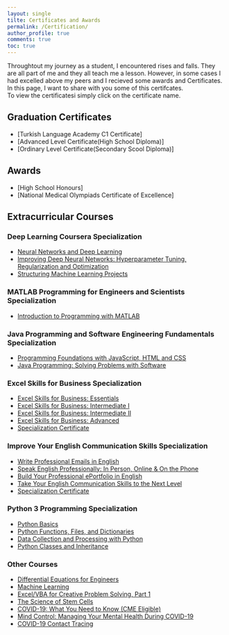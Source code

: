```yaml
---
layout: single
tilte: Certificates and Awards
permalink: /Certification/
author_profile: true
comments: true
toc: true
---
```


Throughtout my journey as a student, I encountered rises and falls. They are all part of me and they all teach me a lesson. However, in some cases I had excelled above my peers and I recieved some awards and Certificates. In this page, I want to share with you some of this certifcates.  
To view the certificatesi simply click on the certificate name.  

## Graduation Certificates  
* [Turkish Language Academy C1 Certificate]
* [Advanced Level Certificate(High School Diploma)]
* [Ordinary Level Certificate(Secondary Scool Diploma)]

## Awards  
* [High School Honours]
* [National Medical Olympiads Certificate of Excellence]  

## Extracurricular Courses  
### Deep Learning Coursera Specialization  
* [Neural Networks and Deep Learning](https://coursera.org/share/4c28f3ef47d1d950159c23dbb169c540)
* [Improving Deep Neural Networks: Hyperparameter Tuning, Regularization and Optimization](https://coursera.org/share/55b433aef5f6ac0e127161c32174ff83)
* [Structuring Machine Learning Projects](https://coursera.org/share/0c3647ba86afa221ffe0abe8065e8c91)   

### MATLAB Programming for Engineers and Scientists Specialization
* [Introduction to Programming with MATLAB](https://coursera.org/share/bcc8cd8b4c22afe5ed931ae93ac91674)

### Java Programming and Software Engineering Fundamentals Specialization
* [Programming Foundations with JavaScript, HTML and CSS](https://coursera.org/share/ca5c23ad1330cc6a6105960d49dbd75b)
* [Java Programming: Solving Problems with Software](https://coursera.org/share/d31d0f3455e2c6f3c6bfd90fda0959a4)

### Excel Skills for Business Specialization
* [Excel Skills for Business: Essentials](https://coursera.org/share/9e2437d7be2e8f764b1587aa1980f737)
* [Excel Skills for Business: Intermediate I](https://coursera.org/share/31495d2dea22269f8ae7a659832a1b11)
* [Excel Skills for Business: Intermediate II](https://coursera.org/share/3f77f18e89f8bb6e8aef72c181a08d5a)
* [Excel Skills for Business: Advanced](https://coursera.org/share/f0276e1efca5397f7861f30839b7946c)
* [Specialization Certificate](https://coursera.org/share/706bbba591fb79be2f476c67cb2c2b34)

### Improve Your English Communication Skills Specialization
* [Write Professional Emails in English](https://coursera.org/share/3562f5d17a913c1f8a37017bdaa9d8d6)
* [Speak English Professionally: In Person, Online & On the Phone](https://coursera.org/share/37b19ccc70c53a8be9399c479daafb41)
* [Build Your Professional ePortfolio in English](https://coursera.org/share/2c06962809bc4a79a764e229fd7077d2)
* [Take Your English Communication Skills to the Next Level](https://coursera.org/share/bc65d2724a72906f3c45cb3c6cfe50ce)
* [Specialization Certificate](https://coursera.org/share/bb1811e83df3221bb08f4d8780f76eea)

### Python 3 Programming Specialization
* [Python Basics](https://coursera.org/share/117ae4d3a7fdd897913d118701464327)
* [Python Functions, Files, and Dictionaries](https://coursera.org/share/b2c2371c50e68cd636ae140c3b01e882)
* [Data Collection and Processing with Python](https://coursera.org/share/602f78ef897a985e34264ddf46e28eb0)
* [Python Classes and Inheritance](https://coursera.org/share/db914d307821f8fc09fbb6b81bdc40e6)

### Other Courses
* [Differential Equations for Engineers](https://coursera.org/share/dd5745e0536d015fcf41a79f6f41c3fc)
* [Machine Learning](https://coursera.org/share/e4f31aa5ff5c2c335e3448ccdfbe4927)
* [Excel/VBA for Creative Problem Solving, Part 1](https://coursera.org/share/5a4ac76b0b6cd66eb40c471e8273f0f8)
* [The Science of Stem Cells](https://coursera.org/share/92908be4fd24950943b8c05594ecea31)
* [COVID-19: What You Need to Know (CME Eligible)](https://coursera.org/share/353e5a84a43512e789cd041f88063ddb)
* [Mind Control: Managing Your Mental Health During COVID-19](https://coursera.org/share/5b90531dd4673ff188b8a7f799c9b0dd)
* [COVID-19 Contact Tracing](https://coursera.org/share/acc726eeb5c6c7ea16a99bd6e81a92b1)

